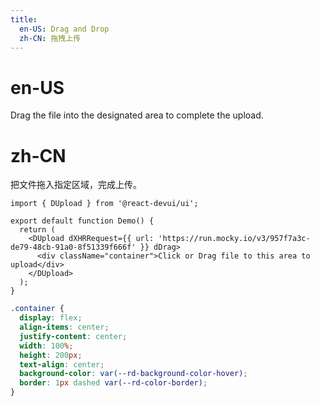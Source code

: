 ```yaml
---
title:
  en-US: Drag and Drop
  zh-CN: 拖拽上传
---
```


# en-US

Drag the file into the designated area to complete the upload.

# zh-CN

把文件拖入指定区域，完成上传。

```tsx
import { DUpload } from '@react-devui/ui';

export default function Demo() {
  return (
    <DUpload dXHRRequest={{ url: 'https://run.mocky.io/v3/957f7a3c-de79-48cb-91a0-8f51339f666f' }} dDrag>
      <div className="container">Click or Drag file to this area to upload</div>
    </DUpload>
  );
}
```

```scss
.container {
  display: flex;
  align-items: center;
  justify-content: center;
  width: 100%;
  height: 200px;
  text-align: center;
  background-color: var(--rd-background-color-hover);
  border: 1px dashed var(--rd-color-border);
}
```
